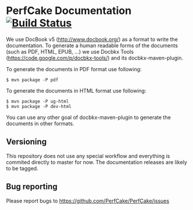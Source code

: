 PerfCake Documentation [![Build Status](https://travis-ci.org/PerfCake/Docs.svg?branch=release-7)](https://travis-ci.org/PerfCake/Docs)
======================

We use DocBook v5 (http://www.docbook.org/) as a format to write the documentation. 
To generate a human readable forms of the documents (such as PDF, HTML, EPUB, ...) we use Docbkx Tools (https://code.google.com/p/docbkx-tools/) and its docbkx-maven-plugin.

To generate the documents in PDF format use following:
```
$ mvn package -P pdf
```

To generate the documents in HTML format use following:
```
$ mvn package -P ug-html
$ mvn package -P dev-html
```

You can use any other goal of docbkx-maven-plugin to generate the documents in other formats.

Versioning
----------

This repository does not use any special workflow and everything is commited directly to master for now.
The documentation releases are likely to be tagged.

Bug reporting
-------------

Please report bugs to https://github.com/PerfCake/PerfCake/issues

